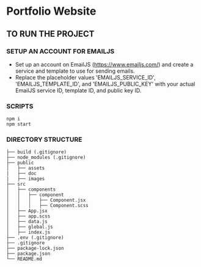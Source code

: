 # Portfolio Website

## TO RUN THE PROJECT

### SETUP AN ACCOUNT FOR EMAILJS

- Set up an account on EmailJS (https://www.emailjs.com/) and create a service and template to use for sending emails.
- Replace the placeholder values 'EMAILJS_SERVICE_ID', 'EMAILJS_TEMPLATE_ID', and 'EMAILJS_PUBLIC_KEY' with your actual EmailJS service ID, template ID, and public key ID.

### SCRIPTS

```
npm i
npm start
```

### DIRECTORY STRUCTURE

```
├── build (.gitignore)
├── node_modules (.gitignore)
├── public
│   ├── assets
|   ├── doc
|   ├── images
├── src
│   ├── components
│   │   ├── component
│   │   │   ├── Component.jsx
│   │   │   ├── Component.scss
│   ├── App.jsx
│   ├── app.scss
│   ├── data.js
│   ├── global.js
│   ├── index.js
├── .env (.gitignore)
├── .gitignore
├── package-lock.json
├── package.json
└── README.md
```
